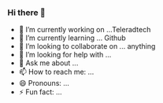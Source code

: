 ### Hi there 👋



- 🔭 I’m currently working on ...Teleradtech
- 🌱 I’m currently learning ... Github
- 👯 I’m looking to collaborate on ... anything
- 🤔 I’m looking for help with ... 
- 💬 Ask me about ...
- 📫 How to reach me: ...
- 😄 Pronouns: ...
- ⚡ Fun fact: ...

